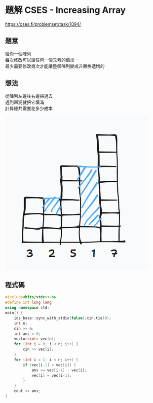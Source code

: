 # 題解 CSES - Increasing Array
https://cses.fi/problemset/task/1094/
## 題意
給你一個陣列 \
每次修改可以讓任何一個元素的值加一 \
最少需要修改幾次才能讓整個陣列變成非嚴格遞增的
## 想法
從陣列左邊往右邊掃過去 \
遇到凹洞就把它填滿 \
計算總共需要花多少成本

![](https://github.com/dada878/blog/blob/master/assets/Snipaste_2023-09-09_21-36-33.png?raw=true)
## 程式碼
```cpp
#include<bits/stdc++.h>
#define int long long
using namespace std;
main() {
	ios_base::sync_with_stdio(false);cin.tie(0);
	int n;
	cin >> n;
	int ans = 0;
	vector<int> vec(n);
	for (int i = 0; i < n; i++) {
		cin >> vec[i];
	}
	for (int i = 1; i < n; i++) {
		if (vec[i-1] > vec[i]) {
			ans += vec[i-1] - vec[i];
			vec[i] = vec[i-1];
		}
	}
	cout << ans;
}
```